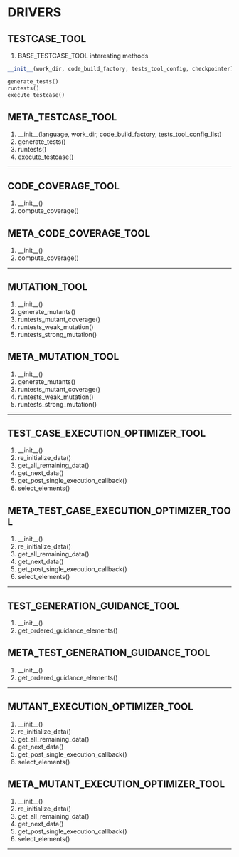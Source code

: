# DRIVERS
## TESTCASE_TOOL
1. BASE_TESTCASE_TOOL interesting methods
```python
__init__(work_dir, code_build_factory, tests_tool_config, checkpointer)

generate_tests()
runtests()
execute_testcase()
```
## META_TESTCASE_TOOL
1. \_\_init\_\_(language, work_dir, code_build_factory, tests_tool_config_list)
2. generate_tests()
3. runtests()
4. execute_testcase()

---
## CODE_COVERAGE_TOOL
1. \_\_init\_\_()
2. compute_coverage()

## META_CODE_COVERAGE_TOOL
1. \_\_init\_\_()
2. compute_coverage()

---
## MUTATION_TOOL
1. \_\_init\_\_()
2. generate_mutants()
3. runtests_mutant_coverage()
4. runtests_weak_mutation()
5. runtests_strong_mutation()

## META_MUTATION_TOOL
1. \_\_init\_\_()
2. generate_mutants()
3. runtests_mutant_coverage()
4. runtests_weak_mutation()
5. runtests_strong_mutation()

---
## TEST_CASE_EXECUTION_OPTIMIZER_TOOL
1. \_\_init\_\_()
2. re_initialize_data()
3. get_all_remaining_data()
4. get_next_data()
5. get_post_single_execution_callback()
6. select_elements()

## META_TEST_CASE_EXECUTION_OPTIMIZER_TOOL
1. \_\_init\_\_()
2. re_initialize_data()
3. get_all_remaining_data()
4. get_next_data()
5. get_post_single_execution_callback()
6. select_elements()

---
## TEST_GENERATION_GUIDANCE_TOOL
1. \_\_init\_\_()
2. get_ordered_guidance_elements()

## META_TEST_GENERATION_GUIDANCE_TOOL
1. \_\_init\_\_()
2. get_ordered_guidance_elements()

---
## MUTANT_EXECUTION_OPTIMIZER_TOOL
1. \_\_init\_\_()
2. re_initialize_data()
3. get_all_remaining_data()
4. get_next_data()
5. get_post_single_execution_callback()
6. select_elements()

## META_MUTANT_EXECUTION_OPTIMIZER_TOOL
1. \_\_init\_\_()
2. re_initialize_data()
3. get_all_remaining_data()
4. get_next_data()
5. get_post_single_execution_callback()
6. select_elements()

---